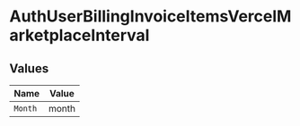# AuthUserBillingInvoiceItemsVercelMarketplaceInterval


## Values

| Name    | Value   |
| ------- | ------- |
| `Month` | month   |